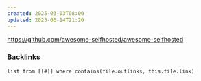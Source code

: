 ```yaml
---
created: 2025-03-03T08:00
updated: 2025-06-14T21:20
---
```

https://github.com/awesome-selfhosted/awesome-selfhosted


### Backlinks
```dataview 
list from [[#]] where contains(file.outlinks, this.file.link)
```

